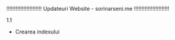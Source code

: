 !!!!!!!!!!!!!!!!!!!!!!! Updateuri Website - sorinarseni.me !!!!!!!!!!!!!!!!!!!!!!!

1.1
- Crearea indexului